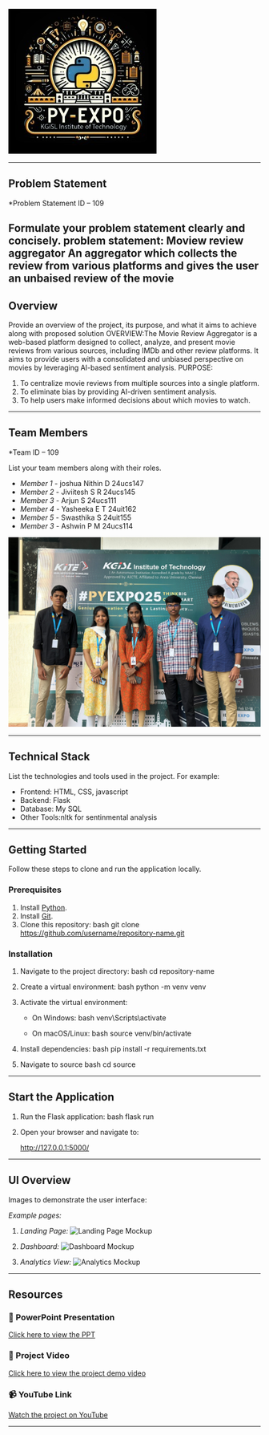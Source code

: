 ![PyExpo Logo](media/pyexpo-logo.png)

---

## Problem Statement

*Problem Statement ID – 109

Formulate your problem statement clearly and concisely.
problem statement: Moview review aggregator 
 An aggregator which collects the review from various platforms and gives the user an unbaised review of the movie
---

## Overview

Provide an overview of the project, its purpose, and what it aims to achieve along with proposed solution
OVERVIEW:The Movie Review Aggregator is a web-based platform designed to collect, analyze, and present movie reviews from various sources, including IMDb and other review platforms. It aims to provide users with a consolidated and unbiased perspective on movies by leveraging AI-based sentiment analysis.
PURPOSE:
1. To centralize movie reviews from multiple sources into a single platform.
2. To eliminate bias by providing AI-driven sentiment analysis.
3. To help users make informed decisions about which movies to watch.
---

## Team Members

*Team ID – 109

List your team members along with their roles.

- *Member 1* - joshua Nithin D  24ucs147
- *Member 2* - Jiviitesh S R    24ucs145
- *Member 3* - Arjun S          24ucs111
- *Member 4* - Yasheeka E T     24uit162
- *Member 5* - Swasthika S      24uit155
- *Member 3* - Ashwin P M       24ucs114

![Team Photo](media/team-photo.jpeg)

---

## Technical Stack

List the technologies and tools used in the project. For example:

- Frontend: HTML, CSS, javascript
- Backend: Flask
- Database: My SQL
- Other Tools:nltk for sentinmental analysis

---

## Getting Started

Follow these steps to clone and run the application locally.

### Prerequisites

1. Install [Python](https://www.python.org/downloads/).
2. Install [Git](https://git-scm.com/).
3. Clone this repository:
   bash
   git clone https://github.com/username/repository-name.git
   

### Installation

1. Navigate to the project directory:
   bash
   cd repository-name
   
2. Create a virtual environment:
   bash
   python -m venv venv
   
3. Activate the virtual environment:
   - On Windows:
     bash
     venv\Scripts\activate
     
   - On macOS/Linux:
     bash
     source venv/bin/activate
     
4. Install dependencies:
   bash
   pip install -r requirements.txt
   
5. Navigate to source
   bash
   cd source
   

---

## Start the Application

1. Run the Flask application:
   bash
   flask run
   
2. Open your browser and navigate to:
   
   http://127.0.0.1:5000/
   

---

## UI Overview

Images to demonstrate the user interface:

*Example pages:*

1. *Landing Page:*
   ![Landing Page Mockup](media/LoadingPage.png)

2. *Dashboard:*
   ![Dashboard Mockup](media/DashBoard.png)

3. *Analytics View:*
   ![Analytics Mockup](media/Analytics.png)

---

## Resources

### 📄 PowerPoint Presentation
[Click here to view the PPT](https://drive.google.com/file/d/1xGVaFd3MhSEd0Fg4t73hvOLmxnuLHmjP/view?usp=drive_link)

### 🎥 Project Video
[Click here to view the project demo video](insert-drive-link-here)

### 📹 YouTube Link
[Watch the project on YouTube](insert-youtube-link-here)

---
